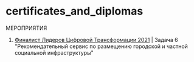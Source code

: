 # certificates_and_diplomas

МЕРОПРИЯТИЯ

01. [Финалист Лидеров Цифровой Трансформации 2021](https://github.com/urzumo/certificates_and_diplomas/blob/urzumo/competitions/ЛЦТ-2021.pdf) | Задача 6 "Рекомендательный сервис по размещению городской и частной социальной инфраструктуры" 
